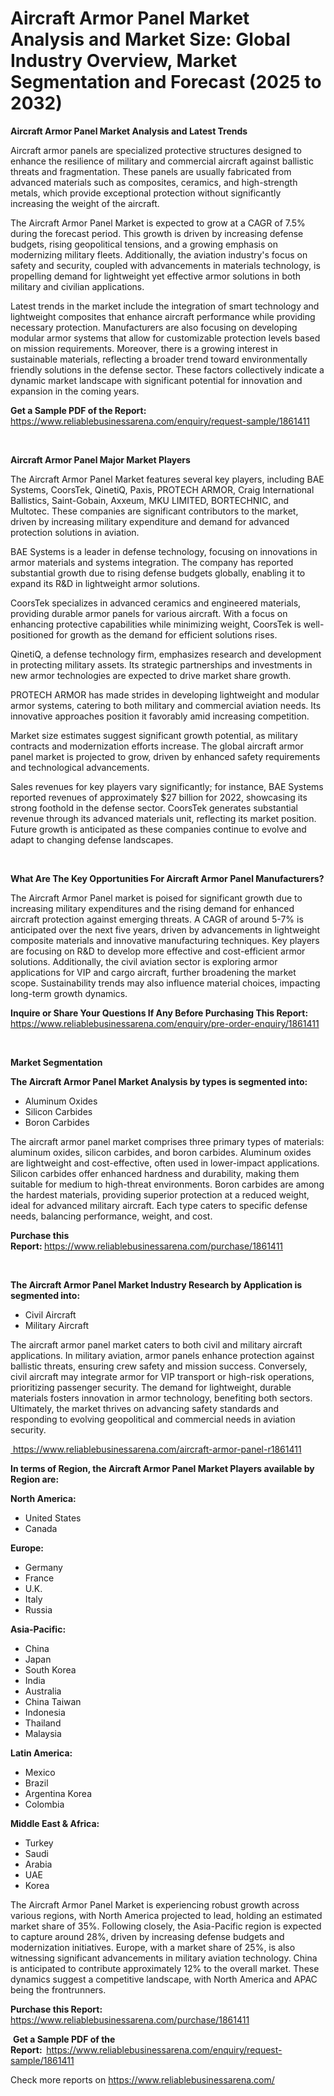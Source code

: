 <p><h1>Aircraft Armor Panel Market Analysis and Market Size: Global Industry Overview, Market Segmentation and Forecast (2025 to 2032)</h1></p><p><strong>Aircraft Armor Panel Market Analysis and Latest Trends</strong></p>
<p><p>Aircraft armor panels are specialized protective structures designed to enhance the resilience of military and commercial aircraft against ballistic threats and fragmentation. These panels are usually fabricated from advanced materials such as composites, ceramics, and high-strength metals, which provide exceptional protection without significantly increasing the weight of the aircraft.</p><p>The Aircraft Armor Panel Market is expected to grow at a CAGR of 7.5% during the forecast period. This growth is driven by increasing defense budgets, rising geopolitical tensions, and a growing emphasis on modernizing military fleets. Additionally, the aviation industry's focus on safety and security, coupled with advancements in materials technology, is propelling demand for lightweight yet effective armor solutions in both military and civilian applications.</p><p>Latest trends in the market include the integration of smart technology and lightweight composites that enhance aircraft performance while providing necessary protection. Manufacturers are also focusing on developing modular armor systems that allow for customizable protection levels based on mission requirements. Moreover, there is a growing interest in sustainable materials, reflecting a broader trend toward environmentally friendly solutions in the defense sector. These factors collectively indicate a dynamic market landscape with significant potential for innovation and expansion in the coming years.</p></p>
<p><strong>Get a Sample PDF of the Report:&nbsp;</strong> <a href="https://www.reliablebusinessarena.com/enquiry/request-sample/1861411?utm_campaign=2175&utm_medium=2&utm_source=Github&utm_content=ia&utm_term=03042025&utm_id=aircraft-armor-panel">https://www.reliablebusinessarena.com/enquiry/request-sample/1861411</a></p>
<p>&nbsp;</p>
<p><strong>Aircraft Armor Panel Major Market Players</strong></p>
<p><p>The Aircraft Armor Panel Market features several key players, including BAE Systems, CoorsTek, QinetiQ, Paxis, PROTECH ARMOR, Craig International Ballistics, Saint-Gobain, Axxeum, MKU LIMITED, BORTECHNIC, and Multotec. These companies are significant contributors to the market, driven by increasing military expenditure and demand for advanced protection solutions in aviation.</p><p>BAE Systems is a leader in defense technology, focusing on innovations in armor materials and systems integration. The company has reported substantial growth due to rising defense budgets globally, enabling it to expand its R&D in lightweight armor solutions.</p><p>CoorsTek specializes in advanced ceramics and engineered materials, providing durable armor panels for various aircraft. With a focus on enhancing protective capabilities while minimizing weight, CoorsTek is well-positioned for growth as the demand for efficient solutions rises.</p><p>QinetiQ, a defense technology firm, emphasizes research and development in protecting military assets. Its strategic partnerships and investments in new armor technologies are expected to drive market share growth.</p><p>PROTECH ARMOR has made strides in developing lightweight and modular armor systems, catering to both military and commercial aviation needs. Its innovative approaches position it favorably amid increasing competition.</p><p>Market size estimates suggest significant growth potential, as military contracts and modernization efforts increase. The global aircraft armor panel market is projected to grow, driven by enhanced safety requirements and technological advancements.</p><p>Sales revenues for key players vary significantly; for instance, BAE Systems reported revenues of approximately $27 billion for 2022, showcasing its strong foothold in the defense sector. CoorsTek generates substantial revenue through its advanced materials unit, reflecting its market position. Future growth is anticipated as these companies continue to evolve and adapt to changing defense landscapes.</p></p>
<p>&nbsp;</p>
<p><strong>What Are The Key Opportunities For Aircraft Armor Panel Manufacturers?</strong></p>
<p><p>The Aircraft Armor Panel market is poised for significant growth due to increasing military expenditures and the rising demand for enhanced aircraft protection against emerging threats. A CAGR of around 5-7% is anticipated over the next five years, driven by advancements in lightweight composite materials and innovative manufacturing techniques. Key players are focusing on R&D to develop more effective and cost-efficient armor solutions. Additionally, the civil aviation sector is exploring armor applications for VIP and cargo aircraft, further broadening the market scope. Sustainability trends may also influence material choices, impacting long-term growth dynamics.</p></p>
<p><strong>Inquire or Share Your Questions If Any Before Purchasing This Report:</strong> <a href="https://www.reliablebusinessarena.com/enquiry/pre-order-enquiry/1861411?utm_campaign=2175&utm_medium=2&utm_source=Github&utm_content=ia&utm_term=03042025&utm_id=aircraft-armor-panel">https://www.reliablebusinessarena.com/enquiry/pre-order-enquiry/1861411</a></p>
<p>&nbsp;</p>
<p><strong>Market Segmentation</strong></p>
<p><strong>The Aircraft Armor Panel Market Analysis by types is segmented into:</strong></p>
<p><ul><li>Aluminum Oxides</li><li>Silicon Carbides</li><li>Boron Carbides</li></ul></p>
<p><p>The aircraft armor panel market comprises three primary types of materials: aluminum oxides, silicon carbides, and boron carbides. Aluminum oxides are lightweight and cost-effective, often used in lower-impact applications. Silicon carbides offer enhanced hardness and durability, making them suitable for medium to high-threat environments. Boron carbides are among the hardest materials, providing superior protection at a reduced weight, ideal for advanced military aircraft. Each type caters to specific defense needs, balancing performance, weight, and cost.</p></p>
<p><strong>Purchase this Report:&nbsp;</strong><a href="https://www.reliablebusinessarena.com/purchase/1861411?utm_campaign=2175&utm_medium=2&utm_source=Github&utm_content=ia&utm_term=03042025&utm_id=aircraft-armor-panel">https://www.reliablebusinessarena.com/purchase/1861411</a></p>
<p>&nbsp;</p>
<p><strong>The Aircraft Armor Panel Market Industry Research by Application is segmented into:</strong></p>
<p><ul><li>Civil Aircraft</li><li>Military Aircraft</li></ul></p>
<p><p>The aircraft armor panel market caters to both civil and military aircraft applications. In military aviation, armor panels enhance protection against ballistic threats, ensuring crew safety and mission success. Conversely, civil aircraft may integrate armor for VIP transport or high-risk operations, prioritizing passenger security. The demand for lightweight, durable materials fosters innovation in armor technology, benefiting both sectors. Ultimately, the market thrives on advancing safety standards and responding to evolving geopolitical and commercial needs in aviation security.</p></p>
<p><a href="https://www.reliablebusinessarena.com/aircraft-armor-panel-r1861411?utm_campaign=2175&utm_medium=2&utm_source=Github&utm_content=ia&utm_term=03042025&utm_id=aircraft-armor-panel">&nbsp;https://www.reliablebusinessarena.com/aircraft-armor-panel-r1861411</a></p>
<p><strong>In terms of Region, the Aircraft Armor Panel Market Players available by Region are:</strong></p>
<p>
    <p> <strong> North America: </strong>
        <ul>
            <li>United States</li>
            <li>Canada</li>
        </ul>
        </p> 
    <p> <strong> Europe: </strong>
        <ul>
            <li>Germany</li>
            <li>France</li>
            <li>U.K.</li>
            <li>Italy</li>
            <li>Russia</li>
        </ul>
        </p> 
    <p> <strong> Asia-Pacific: </strong>
        <ul>
            <li>China</li>
            <li>Japan</li>
            <li>South Korea</li>
            <li>India</li>
            <li>Australia</li>
            <li>China Taiwan</li>
            <li>Indonesia</li>
            <li>Thailand</li>
            <li>Malaysia</li>
        </ul>
        </p> 
    <p> <strong> Latin America: </strong>
        <ul>
            <li>Mexico</li>
            <li>Brazil</li>
            <li>Argentina Korea</li>
            <li>Colombia</li>
        </ul>
        </p> 
    <p> <strong> Middle East & Africa: </strong>
        <ul>
            <li>Turkey</li>
            <li>Saudi</li>
            <li>Arabia</li>
            <li>UAE</li>
            <li>Korea</li>
        </ul>
    </p>
    </p>
<p><p>The Aircraft Armor Panel Market is experiencing robust growth across various regions, with North America projected to lead, holding an estimated market share of 35%. Following closely, the Asia-Pacific region is expected to capture around 28%, driven by increasing defense budgets and modernization initiatives. Europe, with a market share of 25%, is also witnessing significant advancements in military aviation technology. China is anticipated to contribute approximately 12% to the overall market. These dynamics suggest a competitive landscape, with North America and APAC being the frontrunners.</p></p>
<p><strong>Purchase this Report: </strong><a href="https://www.reliablebusinessarena.com/purchase/1861411?utm_campaign=2175&utm_medium=2&utm_source=Github&utm_content=ia&utm_term=03042025&utm_id=aircraft-armor-panel">https://www.reliablebusinessarena.com/purchase/1861411</a></p>
<p>&nbsp;<strong>Get a Sample PDF of the Report:&nbsp;&nbsp;</strong><a href="https://www.reliablebusinessarena.com/enquiry/request-sample/1861411?utm_campaign=2175&utm_medium=2&utm_source=Github&utm_content=ia&utm_term=03042025&utm_id=aircraft-armor-panel">https://www.reliablebusinessarena.com/enquiry/request-sample/1861411</a></p>
<p><strong></strong></p>
<p>Check more reports on <a href="https://www.reliablebusinessarena.com/?utm_campaign=2175&utm_medium=2&utm_source=Github&utm_content=ia&utm_term=03042025&utm_id=aircraft-armor-panel">https://www.reliablebusinessarena.com/</a></p>